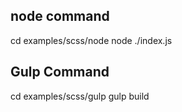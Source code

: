 node command
--------------------
cd examples/scss/node
node ./index.js


Gulp Command
---------------
cd examples/scss/gulp
gulp build